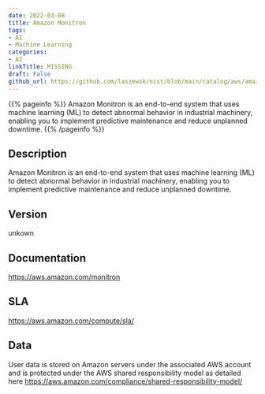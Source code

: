 ```yaml
---
date: 2022-03-08
title: Amazon Monitron
tags: 
- AI
- Machine Learning
categories: 
- AI
linkTitle: MISSING
draft: False         
github_url: https://github.com/laszewsk/nist/blob/main/catalog/aws/amazon-monitron.yaml
---
```


{{% pageinfo %}}
Amazon Monitron is an end-to-end system that uses machine learning (ML) to detect abnormal behavior in industrial machinery, enabling you to implement predictive maintenance and reduce unplanned downtime.
{{% /pageinfo %}}

## Description

Amazon Monitron is an end-to-end system that uses machine learning (ML) to detect abnormal behavior in industrial machinery, enabling you to implement predictive maintenance and reduce unplanned downtime.

## Version

unkown

## Documentation

https://aws.amazon.com/monitron

## SLA

https://aws.amazon.com/compute/sla/

## Data

User data is stored on Amazon servers under the associated AWS account and is protected under the AWS shared responsibility model as detailed here https://aws.amazon.com/compliance/shared-responsibility-model/
